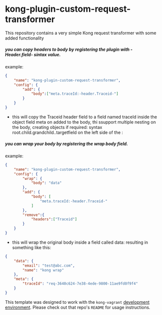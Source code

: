 kong-plugin-custom-request-transformer
====================

This repository contains a very simple Kong request transformer with some added functionality

##### you can copy headers to body by registering the plugin with -Header.field- sintax value.

example:
```json
{
    "name": "kong-plugin-custom-request-transformer",
    "config": {
        "add": {
        	"body":["meta.traceId:-header.Traceid-"]
        }
    }
}
```
+ this will copy the Traceid header field to a field named traceId inside the object field meta on added to the body, thi ssupport multiple nesting on the body, creating objects if required: syntax root.child.grandchild.<any nesting level>.targetfield on the left side of the :

##### you can wrap your body by registering the wrap body field.

example:
```json
{
    "name": "kong-plugin-custom-request-transformer",
    "config": {
        "wrap": {
            "body": "data"
        },
        "add": {
            "body": [
                "meta.traceId:-header.Traceid-"
            ]
        },
        "remove":{
        	"headers":["Traceid"]
        }
    }
}
```
+ this will wrap the original body inside a field called data: resulting in something like this:
```json
{
    "data": {
        "email": "test@abc.com",
        "name": "kong wrap"
    },
    "meta": {
        "traceId": "req-3640c624-7e38-4ede-9800-11ae9fd0f9f4"
    }
}
```

This template was designed to work with the `kong-vagrant`
[development environment](https://github.com/Mashape/kong-vagrant). Please
check out that repo's `README` for usage instructions.
